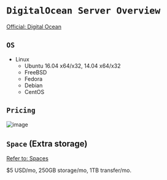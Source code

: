 # `DigitalOcean Server Overview`

[Official: Digital Ocean](https://www.digitalocean.com/)


## `OS`
- Linux
    - Ubuntu 16.04 x64/x32, 14.04 x64/x32
    - FreeBSD
    - Fedora
    - Debian
    - CentOS


## `Pricing`
![image](https://user-images.githubusercontent.com/14041622/45220016-6a8ee180-b2df-11e8-9ded-b115cbd0cac4.png)



## `Space` (Extra storage)
[Refer to: Spaces](https://www.digitalocean.com/docs/spaces/)

$5 USD/mo, 250GB storage/mo, 1TB transfer/mo.
